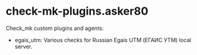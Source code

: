 # check-mk-plugins.asker80
Check_mk custom plugins and agents:
* egais_utm: Various checks for Russian Egais UTM (ЕГАИС УТМ) local server.
